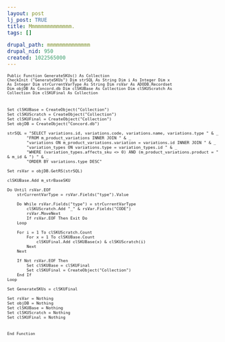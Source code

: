 ```yaml
--- 
layout: post
lj_post: TRUE
title: Mmmmmmmmmmmmmm.
tags: []

drupal_path: mmmmmmmmmmmmmm
drupal_nid: 950
created: 1022565000
---
```

<FONT SIZE=1><PRE>Public Function GenerateSKUs() As Collection
    CheckInit ("GenerateSKUs")
    Dim strSQL As String
    Dim i As Integer
    Dim x As Integer
    Dim strCurrentVarType As String
    Dim rsVar As ADODB.Recordset
    Dim objDB As Concord.db
    Dim clSKUBase As Collection
    Dim clSKUScratch As Collection
    Dim clSKUFinal As Collection
    
    Set clSKUBase = CreateObject("Collection")
    Set clSKUScratch = CreateObject("Collection")
    Set clSKUFinal = CreateObject("Collection")
    Set objDB = CreateObject("Concord.db")
    
    strSQL = "SELECT variations.id, variations.code, variations.name, variations.type " & _
            "FROM m_product_variations INNER JOIN " & _
            "variations ON m_product_variations.variation = variations.id INNER JOIN " & _
            "variation_types ON variations.type = variation_types.id " & _
            "WHERE (variation_types.affects_sku <> 0) AND (m_product_variations.product = " & m_id & ") " & _
            "ORDER BY variations.type DESC"
            
    Set rsVar = objDB.GetRS(strSQL)
    
    clSKUBase.Add m_strBaseSKU
        
    Do Until rsVar.EOF
        strCurrentVarType = rsVar.Fields("type").Value
        
        Do While rsVar.Fields("type") = strCurrentVarType
            clSKUScratch.Add "_" & rsVar.Fields("CODE")
            rsVar.MoveNext
            If rsVar.EOF Then Exit Do
        Loop
        
        For i = 1 To clSKUScratch.Count
            For x = 1 To clSKUBase.Count
                clSKUFinal.Add clSKUBase(x) & clSKUScratch(i)
            Next
        Next
        
        If Not rsVar.EOF Then
            Set clSKUBase = clSKUFinal
            Set clSKUFinal = CreateObject("Collection")
        End If
    Loop
    
    Set GenerateSKUs = clSKUFinal
    
    Set rsVar = Nothing
    Set objDB = Nothing
    Set clSKUBase = Nothing
    Set clSKUScratch = Nothing
    Set clSKUFinal = Nothing
End Function
</PRE></FONT>
